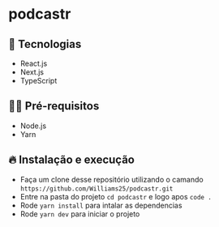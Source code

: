 # podcastr


## 🚀 Tecnologias
- React.js
- Next.js
- TypeScript

## ✋🏻 Pré-requisitos

- Node.js
- Yarn

## 🔥 Instalação e execução

- Faça um clone desse repositório utilizando o camando `https://github.com/Williams25/podcastr.git`
- Entre na pasta do projeto `cd podcastr` e logo apos `code .`
- Rode `yarn install` para intalar as dependencias
- Rode `yarn dev` para iniciar o projeto
